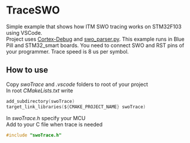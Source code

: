# TraceSWO
Simple example that shows how ITM SWO tracing works on STM32F103 using VSCode.  
Project uses [Cortex-Debug](https://github.com/Marus/cortex-debug) and [swo_parser.py](https://github.com/robertlong13/SWO-Parser).
This example runs in Blue Pill and STM32_smart boards. You need to connect SWO and RST pins of your programmer. Trace speed is 8 us per symbol.  

## How to use
Copy _swoTrace_ and _.vscode_ folders to root of your project  
In root _CMakeLists.txt_ write  
```c
add_subdirectory(swoTrace)
target_link_libraries(${CMAKE_PROJECT_NAME} swoTrace)
```
In _swoTrace.h_ specify your MCU  
Add to your C file when trace is needed
```c
#include "swoTrace.h"
```
